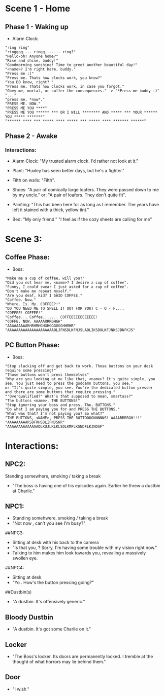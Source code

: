 # Scene 1 - Home

## Phase 1 - Waking up

- Alarm Clock:

```
"ring ring"
"ringggg.... ringg....... ring?"
"Hello-oh! Anyone home?"
"Rise and shine, buddy!"
"Goodmorning sunshine! Time to greet another beautiful day!"
"<name>? I'm right here, buddy."
"Press me :)"
"Press me. Thats how clocks work, you know?"
"You DO know, right? "
"Press me. Thats how clocks work, in case you forgot."
"Obey me, mortal, or suffer the consequences." -> "*Press me buddy :)"
"..."
"press me. *now*."
"PRESS ME. NOW."
"PRESS ME YOU ****" 
"PRESS ME YOU ****** *** OR I WILL ******** AND ***** *** YOUR ****** YOU ***** *******"
"****** **** *** ***** **** ***** *** ***** **** ******* ******"
```

## Phase 2 - Awake

### Interactions:

- Alarm Clock: "My trusted alarm clock. I'd rather not look at it."

- Plant: "Huxley has seen better days, but he's a fighter."

- Filth on walls: "Filth".

- Shoes: "A pair of comically large loafers. They were passed down to me by my uncle."
or: "A pair of loafers. They don't quite fit". 

- Painting: 
"This has been here for as long as I remember. The years have left it stained with a thick, yellow tint." 

- Bed: 
"My only friend." 
"I feel as if the cozy sheets are calling for me" 

# Scene 3:

## Coffee Phase:

- Boss:


```
"Make me a cup of coffee, will you?"
"Did you not hear me, <name>? I desire a cup of coffee".
"Funny, I could swear I just asked for a cup of coffee". 
"Don't make me repeat myself."
"Are you deaf, kid? I SAID COFFEE."
"Coffee. Now."
"Where. Is. My. COFFEE?!"
"DO YOU NEED ME TO SPELL IT OUT FOR YOU? C - O - F....
"COFFEE! COFFEE!"
"Coffee... Coffee....... COFFEEEEEEEEEEEE!
"COFFE. NOW. AAAAARRRGHGH"
"AAAAAAAAARHRHRHGHGHGGGGGGHHRHR"
"AAAAAAAAAAAAAAAAAAAAAOLJFNSDLKFNJSLAOLIKSDOLKFJNKSJDNFKJS"
```

## PC Button Phase:

- Boss:

```
"Stop slacking off and get back to work. Those buttons on your desk require some pressing!"
"Those buttons won't press themselves"
"Why are you looking at me like that, <name>? It's quite simple, you see. You just need to press the goddamn buttons, you see."
or "It's quite simple, you see. You're the dedicated button presser and there are some buttons that require pressing."
""Overqualified?" What's that supposed to mean, smartass?"
"The buttons <name>, THE BUTTONS!"
"Stop ignoring your boss and press. The. BUTTONS."
"Do what I am paying you for and PRESS THE BUTTONS."
"What was that? I'm not paying you? So what?"
"THE BUTTONS, <NAME>, PRESS THE BUTTOOOONNNNNS! AAAARRRRGH!!!"
"AAAAAAAAARSDFRHSDLIFNJSNR"
"AAAAAAAAAAAAAAOLKUJLKLKLSDLKMFLKSNDFLKJNDSF"
```

# Interactions:

## NPC2:
Standing somewhere, smoking / taking a break
- "The boss is having one of his episodes again. Earlier he threw a dustbin at Charlie."

## NPC1:
- Standing somehwere, smoking / taking a break
- "Not now <name>, can't you see I'm busy?"

##NPC3:
- Sitting at desk with his back to the camera
- "Is that you, <name>? Sorry, I'm having some trouble with my vision right now."
- Talking to him makes him look towards you, revealing a massively swollen eye. 

##NPC4:
- Sitting at desk
- "Yo <name>. How's the button pressing going?" 

##Dustbin(s)
- "A dustbin. It's offensively generic."

## Bloody Dustbin
- "A dustbin. It's got some Charlie on it."

## Locker
- "The Boss's locker. Its doors are permanently locked. I tremble at the thought of what horrors may lie behind them." 

## Door
- "I wish."
